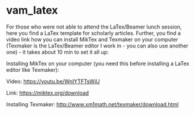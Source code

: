 # vam_latex

For those who were not able to attend the LaTex/Beamer lunch session, here you find a LaTex template for scholarly articles. Further, you find a video link how you can install MikTex and Texmaker on your computer (Texmaker is the LaTex/Beamer editor I work in - you can also use another one) - it takes about 10 min to set it all up:

Installing MikTex on your computer (you need this before installing a LaTex editor like Texmaker):

Video: https://youtu.be/WnIYTFTsWiU

Link: https://miktex.org/download

Installing Texmaker: http://www.xm1math.net/texmaker/download.html

